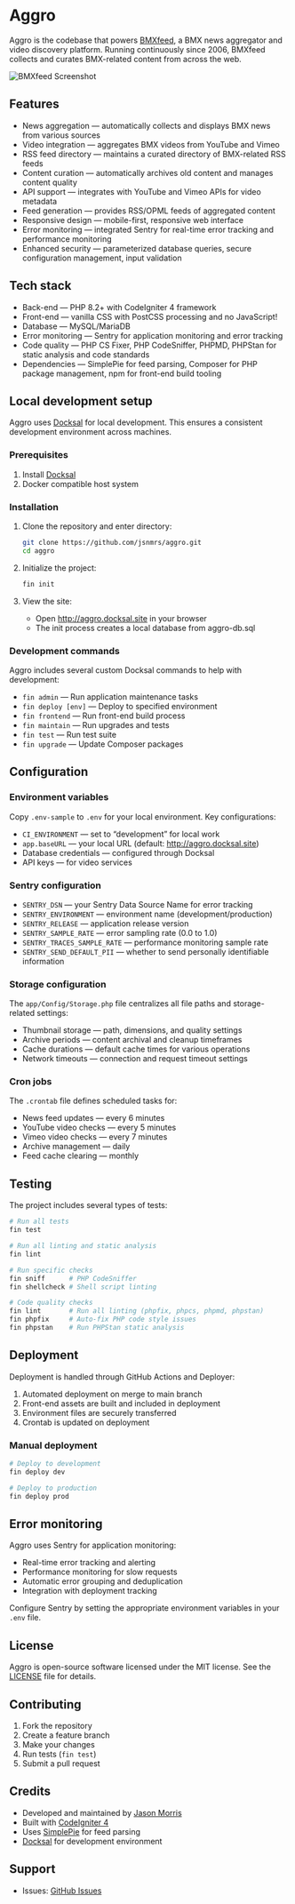 # Aggro

Aggro is the codebase that powers [BMXfeed](https://bmxfeed.com), a BMX news aggregator and video discovery platform. Running continuously since 2006, BMXfeed collects and curates BMX-related content from across the web.

![BMXfeed Screenshot](https://user-images.githubusercontent.com/1215760/98826155-4a15c100-242d-11eb-81fa-cdbe68a3e872.jpg)

## Features

- News aggregation — automatically collects and displays BMX news from various sources
- Video integration — aggregates BMX videos from YouTube and Vimeo
- RSS feed directory — maintains a curated directory of BMX-related RSS feeds
- Content curation — automatically archives old content and manages content quality
- API support — integrates with YouTube and Vimeo APIs for video metadata
- Feed generation — provides RSS/OPML feeds of aggregated content
- Responsive design — mobile-first, responsive web interface
- Error monitoring — integrated Sentry for real-time error tracking and performance monitoring
- Enhanced security — parameterized database queries, secure configuration management, input validation

## Tech stack

- Back-end — PHP 8.2+ with CodeIgniter 4 framework
- Front-end — vanilla CSS with PostCSS processing and no JavaScript!
- Database — MySQL/MariaDB
- Error monitoring — Sentry for application monitoring and error tracking
- Code quality — PHP CS Fixer, PHP CodeSniffer, PHPMD, PHPStan for static analysis and code standards
- Dependencies — SimplePie for feed parsing, Composer for PHP package management, npm for front-end build tooling

## Local development setup

Aggro uses [Docksal](https://docksal.io) for local development. This ensures a consistent development environment across machines.

### Prerequisites

1. Install [Docksal](https://docksal.io/installation)
2. Docker compatible host system

### Installation

1. Clone the repository and enter directory:
   ```bash
   git clone https://github.com/jsnmrs/aggro.git
   cd aggro
   ```

2. Initialize the project:
   ```bash
   fin init
   ```

3. View the site:
   - Open http://aggro.docksal.site in your browser
   - The init process creates a local database from aggro-db.sql

### Development commands

Aggro includes several custom Docksal commands to help with development:

- `fin admin` — Run application maintenance tasks
- `fin deploy [env]` — Deploy to specified environment
- `fin frontend` — Run front-end build process
- `fin maintain` — Run upgrades and tests
- `fin test` — Run test suite
- `fin upgrade` — Update Composer packages

## Configuration

### Environment variables

Copy `.env-sample` to `.env` for your local environment. Key configurations:

- `CI_ENVIRONMENT` — set to “development” for local work
- `app.baseURL` — your local URL (default: http://aggro.docksal.site)
- Database credentials — configured through Docksal
- API keys — for video services

### Sentry configuration

- `SENTRY_DSN` — your Sentry Data Source Name for error tracking
- `SENTRY_ENVIRONMENT` — environment name (development/production)
- `SENTRY_RELEASE` — application release version
- `SENTRY_SAMPLE_RATE` — error sampling rate (0.0 to 1.0)
- `SENTRY_TRACES_SAMPLE_RATE` — performance monitoring sample rate
- `SENTRY_SEND_DEFAULT_PII` — whether to send personally identifiable information

### Storage configuration

The `app/Config/Storage.php` file centralizes all file paths and storage-related settings:

- Thumbnail storage — path, dimensions, and quality settings
- Archive periods — content archival and cleanup timeframes
- Cache durations — default cache times for various operations
- Network timeouts — connection and request timeout settings

### Cron jobs

The `.crontab` file defines scheduled tasks for:

- News feed updates — every 6 minutes
- YouTube video checks — every 5 minutes
- Vimeo video checks — every 7 minutes
- Archive management — daily
- Feed cache clearing — monthly

## Testing

The project includes several types of tests:

```bash
# Run all tests
fin test

# Run all linting and static analysis
fin lint

# Run specific checks
fin sniff      # PHP CodeSniffer
fin shellcheck # Shell script linting

# Code quality checks
fin lint       # Run all linting (phpfix, phpcs, phpmd, phpstan)
fin phpfix     # Auto-fix PHP code style issues
fin phpstan    # Run PHPStan static analysis
```

## Deployment

Deployment is handled through GitHub Actions and Deployer:

1. Automated deployment on merge to main branch
2. Front-end assets are built and included in deployment
3. Environment files are securely transferred
4. Crontab is updated on deployment

### Manual deployment

```bash
# Deploy to development
fin deploy dev

# Deploy to production
fin deploy prod
```

## Error monitoring

Aggro uses Sentry for application monitoring:

- Real-time error tracking and alerting
- Performance monitoring for slow requests
- Automatic error grouping and deduplication
- Integration with deployment tracking

Configure Sentry by setting the appropriate environment variables in your `.env` file.

## License

Aggro is open-source software licensed under the MIT license. See the [LICENSE](LICENSE) file for details.

## Contributing

1. Fork the repository
2. Create a feature branch
3. Make your changes
4. Run tests (`fin test`)
5. Submit a pull request

## Credits

- Developed and maintained by [Jason Morris](https://jasonmorris.com)
- Built with [CodeIgniter 4](https://github.com/codeigniter4/CodeIgniter4)
- Uses [SimplePie](https://github.com/simplepie/simplepie) for feed parsing
- [Docksal](https://docksal.io) for development environment

## Support

- Issues: [GitHub Issues](https://github.com/jsnmrs/aggro/issues)

